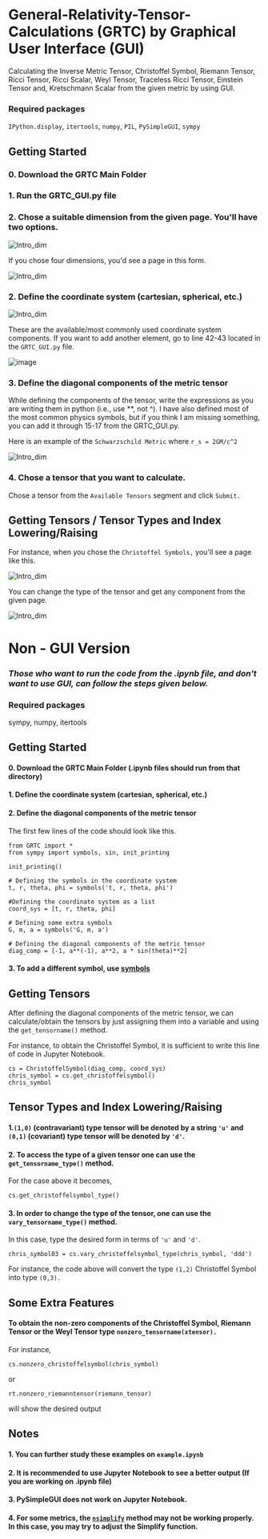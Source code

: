 # General-Relativity-Tensor-Calculations (GRTC) by Graphical User Interface (GUI)

Calculating the Inverse Metric Tensor, Christoffel Symbol, Riemann Tensor, Ricci Tensor, Ricci Scalar, Weyl Tensor, Traceless Ricci Tensor, Einstein Tensor and, Kretschmann Scalar from the given metric by using GUI.

### Required packages
`IPython.display`, `itertools`, `numpy`, `PIL`, `PySimpleGUI`, `sympy`

## Getting Started

### 0. Download the GRTC Main Folder
### 1. Run the GRTC_GUI.py file
### 2. Chose a suitable dimension from the given page. You'll have two options.

![Intro_dim](https://user-images.githubusercontent.com/45866787/118868040-66b71800-b8ec-11eb-98a2-69ad0918c1fd.png)

If you chose four dimensions, you'd see a page in this form.

![Intro_dim](https://user-images.githubusercontent.com/45866787/118868107-76cef780-b8ec-11eb-9f52-8b0490b1dc2e.png)

### 2. Define the coordinate system (cartesian, spherical, etc.)

![Intro_dim](https://user-images.githubusercontent.com/45866787/118868153-85b5aa00-b8ec-11eb-9dd2-3d3ae734b646.png)

These are the available/most commonly used coordinate system components. If you want to add another element, go to line 42-43 
located in the `GRTC_GUI.py` file.

![image](https://user-images.githubusercontent.com/45866787/118860344-f1474980-b8e3-11eb-8114-cc9e9a1d6d24.png)


### 3. Define the diagonal components of the metric tensor

While defining the components of the tensor, write the expressions as you are writing them in python (i.e., use **, not ^). I have also defined most of the most common physics symbols, but if you think I am missing something, you can add it through 15-17 from the GRTC_GUI.py.

Here is an example of the `Schwarzschild Metric` where `r_s = 2GM/c^2`

![Intro_dim](https://user-images.githubusercontent.com/45866787/118871096-ea263880-b8ef-11eb-936e-461a229c4761.png)


### 4. Chose a tensor that you want to calculate.

Chose a tensor from the `Available Tensors` segment and click `Submit.`

## Getting Tensors / Tensor Types and Index Lowering/Raising

For instance, when you chose the `Christoffel Symbols,` you'll see a page like this.

![Intro_dim](https://user-images.githubusercontent.com/45866787/118871537-5739ce00-b8f0-11eb-810f-b3abf166db13.png)

You can change the type of the tensor and get any component from the given page.

![Intro_dim](https://user-images.githubusercontent.com/45866787/118871697-79335080-b8f0-11eb-9b42-0cbae91cac34.png)


# Non - GUI Version

### *Those who want to run the code from the .ipynb file, and don't want to use GUI, can follow the steps given below.*

### Required packages
sympy, numpy, itertools

## Getting Started

#### 0. Download the GRTC Main Folder (.ipynb files should run from that directory)
#### 1. Define the coordinate system (cartesian, spherical, etc.) 
#### 2. Define the diagonal components of the metric tensor

The first few lines of the code should look like this.

```
from GRTC import *
from sympy import symbols, sin, init_printing

init_printing()

# Defining the symbols in the coordinate system
t, r, theta, phi = symbols('t, r, theta, phi')

#Defining the coordinate system as a list
coord_sys = [t, r, theta, phi]

# Defining some extra symbols
G, m, a = symbols('G, m, a')

# Defining the diagonal components of the metric tensor
diag_comp = [-1, a**(-1), a**2, a * sin(theta)**2]

```

#### 3. To add a different symbol, use [symbols](https://docs.sympy.org/latest/tutorial/basic_operations.html)

## Getting Tensors

After defining the diagonal components of the metric tensor, we can calculate/obtain the tensors by just assigning them into a variable and using the `get_tensorname()` method.

For instance, to obtain the Christoffel Symbol, it is sufficient to write this line of code in Jupyter Notebook.

```
cs = ChristoffelSymbol(diag_comp, coord_sys)
chris_symbol = cs.get_christoffelsymbol()
chris_symbol
```

##  Tensor Types and Index Lowering/Raising

#### 1.`(1,0)` (contravariant) type tensor will be denoted by a string `'u'` and `(0,1)` (covariant) type tensor will be denoted by `'d'`. 

#### 2. To access the type of a given tensor one can use the `get_tensorname_type()` method.

For the case above it becomes,

`cs.get_christoffelsymbol_type()`

#### 3. In order to change the type of the tensor, one can use the `vary_tensorname_type()` method.

In this case, type the desired form in terms of `'u'` and `'d'`.

`chris_symbol03 = cs.vary_christoffelsymbol_type(chris_symbol, 'ddd')`

For instance, the code above will convert the type `(1,2)` Christoffel Symbol into type `(0,3).` 

## Some Extra Features 

#### To obtain the non-zero components of the Christoffel Symbol, Riemann Tensor or the Weyl Tensor type `nonzero_tensorname(xtensor).`

For instance,

`cs.nonzero_christoffelsymbol(chris_symbol)` 

or 

`rt.nonzero_riemanntensor(riemann_tensor)`

will show the desired output

## Notes 

#### 1. You can further study these examples on `example.ipynb`
#### 2. It is recommended to use Jupyter Notebook to see a better output (If you are working on .ipynb file)
#### 3. PySimpleGUI does not work on Jupyter Notebook.
#### 4. For some metrics, the [`nsimplify`](https://docs.sympy.org/latest/modules/simplify/simplify.html#nsimplify) method may not be working properly. In this case, you may try to adjust the Simplify function.
